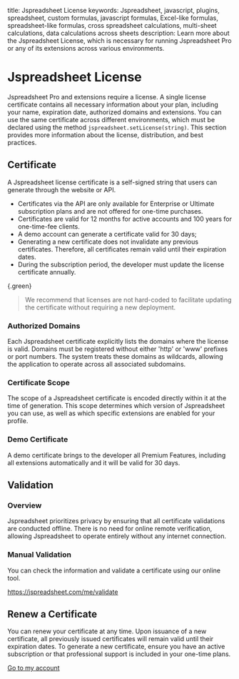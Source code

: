 title: Jspreadsheet License
keywords: Jspreadsheet, javascript, plugins, spreadsheet, custom formulas, javascript formulas, Excel-like formulas, spreadsheet-like formulas, cross spreadsheet calculations, multi-sheet calculations, data calculations across sheets
description: Learn more about the Jspreadsheet License, which is necessary for running Jspreadsheet Pro or any of its extensions across various environments.

# Jspreadsheet License

Jspreadsheet Pro and extensions require a license. A single license certificate contains all necessary information about your plan, including your name, expiration date, authorized domains and extensions. You can use the same certificate across different environments, which must be declared using the method `jspreadsheet.setLicense(string)`. This section provides more information about the license, distribution, and best practices.

## Certificate

A Jspreadsheet license certificate is a self-signed string that users can generate through the website or API.

- Certificates via the API are only available for Enterprise or Ultimate subscription plans and are not offered for one-time purchases.
- Certificates are valid for 12 months for active accounts and 100 years for one-time-fee clients.
- A demo account can generate a certificate valid for 30 days;
- Generating a new certificate does not invalidate any previous certificates. Therefore, all certificates remain valid until their expiration dates.
- During the subscription period, the developer must update the license certificate annually.


{.green}
> We recommend that licenses are not hard-coded to facilitate updating the certificate without requiring a new deployment.


### Authorized Domains

Each Jspreadsheet certificate explicitly lists the domains where the license is valid. Domains must be registered without either 'http' or 'www' prefixes or port numbers. The system treats these domains as wildcards, allowing the application to operate across all associated subdomains.

### Certificate Scope

The scope of a Jspreadsheet certificate is encoded directly within it at the time of generation. This scope determines which version of Jspreadsheet you can use, as well as which specific extensions are enabled for your profile.

### Demo Certificate

A demo certificate brings to the developer all Premium Features, including all extensions automatically and it will be valid for 30 days.

## Validation

### Overview

Jspreadsheet prioritizes privacy by ensuring that all certificate validations are conducted offline. There is no need for online remote verification, allowing Jspreadsheet to operate entirely without any internet connection.

### Manual Validation

You can check the information and validate a certificate using our online tool.

https://jspreadsheet.com/me/validate


## Renew a Certificate

You can renew your certificate at any time. Upon issuance of a new certificate, all previously issued certificates will remain valid until their expiration dates. To generate a new certificate, ensure you have an active subscription or that professional support is included in your one-time plans.

[Go to my account](https://jspreadsheet.com/me/profile)

